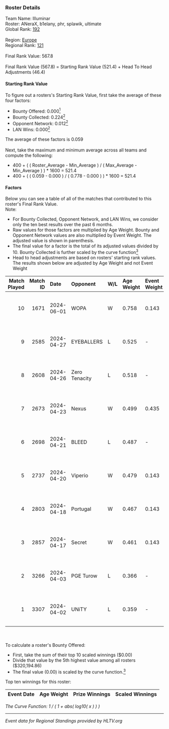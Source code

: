 ### Roster Details<br />
Team Name: Illuminar<br />
Roster: ANeraX, b1elany, phr, splawik, ultimate<br />
Global Rank: [192](../../standings_global_2024_08_06.md)<br />
<br />
Region: [Europe]( ../../standings_europe_2024_08_06.md)<br />
Regional Rank: [121]( ../../standings_europe_2024_08_06.md)<br />
<br />
Final Rank Value:  567.8<br />
<br />
Final Rank Value (567.8) = Starting Rank Value (521.4) + Head To Head Adjustments (46.4)<br />

#### Starting Rank Value<br />
To figure out a rosters's Starting Rank Value, first take the average of these four factors:<br />
- Bounty Offered: 0.000[<sup>1</sup>](#table2)
- Bounty Collected: 0.224[<sup>2</sup>](#table1)
- Opponent Network: 0.012[<sup>2</sup>](#table1)
- LAN Wins: 0.000[<sup>2</sup>](#table1)

The average of these factors is 0.059<br />
<br />
Next, take the maximum and minimum average across all teams and compute the following:<br />
- 400 + ( ( Roster_Average - Min_Average ) / ( Max_Average - Min_Average ) ) * 1600 = 521.4
- 400 + ( ( 0.059 - 0.000 ) / ( 0.778 - 0.000 ) ) * 1600 = 521.4


#### Factors<br />
Below you can see a table of all of the matches that contributed to this roster's Final Rank Value.<br />
Note:<br />

- For Bounty Collected, Opponent Network, and LAN Wins, we consider only the ten best results over the past 6 months.
- Raw values for those factors are multiplied by Age Weight. Bounty and Opponent Network values are also multiplied by Event Weight. The adjusted value is shown in parenthesis.
- The final value for a factor is the total of its adjusted values divided by 10. Bounty Collected is further scaled by the curve function[<sup>3</sup>](#curveFunction)
- Head to head adjustments are based on rosters' starting rank values. The results shown below are adjusted by Age Weight and not Event Weight
<span id="table1"></span><br />


| Match Played | Match ID | Date       | Opponent      | W/L | Age Weight | Event Weight | Bounty Collected | Opponent Network | LAN Wins  | H2H Adj. | Roster                                  |
| -: | -: | :- | :- | :- | :- | :- | :- | :- | :- | -: | :- |
|           10 |     1671 | 2024-06-01 | WOPA          | W   | 0.758      | 0.143        | 0.001 (0.000)    | 0.121 (0.013)    | 0 (0.000) |    13.71 | ANeraX, b1elany, phr, splawik, ultimate |
|            9 |     2585 | 2024-04-27 | EYEBALLERS    | L   | 0.525      | -            | -                | -                | -         |    -2.18 | ANeraX, Furlan, keis, phr, ultimate     |
|            8 |     2608 | 2024-04-26 | Zero Tenacity | L   | 0.518      | -            | -                | -                | -         |    -0.97 | ANeraX, Furlan, keis, phr, ultimate     |
|            7 |     2673 | 2024-04-23 | Nexus         | W   | 0.499      | 0.435        | 0.014 (0.003)    | 0.447 (0.097)    | 0 (0.000) |    13.33 | ANeraX, Furlan, keis, phr, ultimate     |
|            6 |     2698 | 2024-04-21 | BLEED         | L   | 0.487      | -            | -                | -                | -         |    -0.92 | ANeraX, Furlan, keis, phr, ultimate     |
|            5 |     2737 | 2024-04-20 | Viperio       | W   | 0.479      | 0.143        | 0.001 (0.000)    | 0.035 (0.002)    | 0 (0.000) |     9.54 | ANeraX, Furlan, keis, phr, ultimate     |
|            4 |     2803 | 2024-04-18 | Portugal      | W   | 0.467      | 0.143        | 0.003 (0.000)    | 0.115 (0.008)    | 0 (0.000) |    10.55 | ANeraX, Furlan, keis, phr, ultimate     |
|            3 |     2857 | 2024-04-17 | Secret        | W   | 0.461      | 0.143        | 0.000 (0.000)    | 0.055 (0.004)    | 0 (0.000) |     7.87 | ANeraX, Furlan, keis, phr, ultimate     |
|            2 |     3266 | 2024-04-03 | PGE Turow     | L   | 0.366      | -            | -                | -                | -         |    -3.68 | ANeraX, Furlan, keis, phr, ultimate     |
|            1 |     3307 | 2024-04-02 | UNiTY         | L   | 0.359      | -            | -                | -                | -         |    -0.88 | ANeraX, Furlan, keis, phr, ultimate     |

<br />
<span id="table2"></span><br />
To calculate a roster's Bounty Offered:<br />

- First, take the sum of their top 10 scaled winnings ($0.00)
- Divide that value by the 5th highest value among all rosters ($320,194.86)
- The final value (0.00) is scaled by the curve function.[<sup>3</sup>](#curveFunction)

Top ten winnings for this roster:<br />

| Event Date | Age Weight | Prize Winnings | Scaled Winnings |
| :- | -: | :- | :- |


<span id="curveFunction"></span>_The Curve Function: 1 / ( 1 + abs( log10( x ) ) )_<br />

---
_Event data for Regional Standings provided by HLTV.org_<br />

